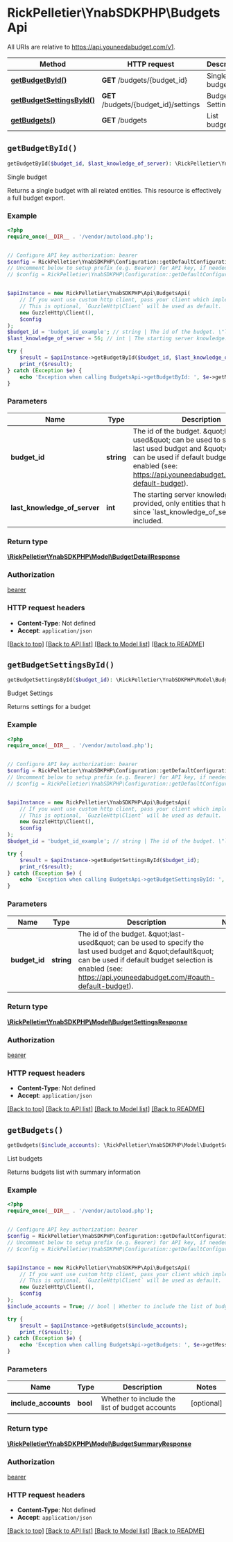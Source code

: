 # RickPelletier\YnabSDKPHP\BudgetsApi

All URIs are relative to https://api.youneedabudget.com/v1.

Method | HTTP request | Description
------------- | ------------- | -------------
[**getBudgetById()**](BudgetsApi.md#getBudgetById) | **GET** /budgets/{budget_id} | Single budget
[**getBudgetSettingsById()**](BudgetsApi.md#getBudgetSettingsById) | **GET** /budgets/{budget_id}/settings | Budget Settings
[**getBudgets()**](BudgetsApi.md#getBudgets) | **GET** /budgets | List budgets


## `getBudgetById()`

```php
getBudgetById($budget_id, $last_knowledge_of_server): \RickPelletier\YnabSDKPHP\Model\BudgetDetailResponse
```

Single budget

Returns a single budget with all related entities.  This resource is effectively a full budget export.

### Example

```php
<?php
require_once(__DIR__ . '/vendor/autoload.php');


// Configure API key authorization: bearer
$config = RickPelletier\YnabSDKPHP\Configuration::getDefaultConfiguration()->setApiKey('Authorization', 'YOUR_API_KEY');
// Uncomment below to setup prefix (e.g. Bearer) for API key, if needed
// $config = RickPelletier\YnabSDKPHP\Configuration::getDefaultConfiguration()->setApiKeyPrefix('Authorization', 'Bearer');


$apiInstance = new RickPelletier\YnabSDKPHP\Api\BudgetsApi(
    // If you want use custom http client, pass your client which implements `GuzzleHttp\ClientInterface`.
    // This is optional, `GuzzleHttp\Client` will be used as default.
    new GuzzleHttp\Client(),
    $config
);
$budget_id = 'budget_id_example'; // string | The id of the budget. \"last-used\" can be used to specify the last used budget and \"default\" can be used if default budget selection is enabled (see: https://api.youneedabudget.com/#oauth-default-budget).
$last_knowledge_of_server = 56; // int | The starting server knowledge.  If provided, only entities that have changed since `last_knowledge_of_server` will be included.

try {
    $result = $apiInstance->getBudgetById($budget_id, $last_knowledge_of_server);
    print_r($result);
} catch (Exception $e) {
    echo 'Exception when calling BudgetsApi->getBudgetById: ', $e->getMessage(), PHP_EOL;
}
```

### Parameters

Name | Type | Description  | Notes
------------- | ------------- | ------------- | -------------
 **budget_id** | **string**| The id of the budget. \&quot;last-used\&quot; can be used to specify the last used budget and \&quot;default\&quot; can be used if default budget selection is enabled (see: https://api.youneedabudget.com/#oauth-default-budget). |
 **last_knowledge_of_server** | **int**| The starting server knowledge.  If provided, only entities that have changed since &#x60;last_knowledge_of_server&#x60; will be included. | [optional]

### Return type

[**\RickPelletier\YnabSDKPHP\Model\BudgetDetailResponse**](../Model/BudgetDetailResponse.md)

### Authorization

[bearer](../../README.md#bearer)

### HTTP request headers

- **Content-Type**: Not defined
- **Accept**: `application/json`

[[Back to top]](#) [[Back to API list]](../../README.md#endpoints)
[[Back to Model list]](../../README.md#models)
[[Back to README]](../../README.md)

## `getBudgetSettingsById()`

```php
getBudgetSettingsById($budget_id): \RickPelletier\YnabSDKPHP\Model\BudgetSettingsResponse
```

Budget Settings

Returns settings for a budget

### Example

```php
<?php
require_once(__DIR__ . '/vendor/autoload.php');


// Configure API key authorization: bearer
$config = RickPelletier\YnabSDKPHP\Configuration::getDefaultConfiguration()->setApiKey('Authorization', 'YOUR_API_KEY');
// Uncomment below to setup prefix (e.g. Bearer) for API key, if needed
// $config = RickPelletier\YnabSDKPHP\Configuration::getDefaultConfiguration()->setApiKeyPrefix('Authorization', 'Bearer');


$apiInstance = new RickPelletier\YnabSDKPHP\Api\BudgetsApi(
    // If you want use custom http client, pass your client which implements `GuzzleHttp\ClientInterface`.
    // This is optional, `GuzzleHttp\Client` will be used as default.
    new GuzzleHttp\Client(),
    $config
);
$budget_id = 'budget_id_example'; // string | The id of the budget. \"last-used\" can be used to specify the last used budget and \"default\" can be used if default budget selection is enabled (see: https://api.youneedabudget.com/#oauth-default-budget).

try {
    $result = $apiInstance->getBudgetSettingsById($budget_id);
    print_r($result);
} catch (Exception $e) {
    echo 'Exception when calling BudgetsApi->getBudgetSettingsById: ', $e->getMessage(), PHP_EOL;
}
```

### Parameters

Name | Type | Description  | Notes
------------- | ------------- | ------------- | -------------
 **budget_id** | **string**| The id of the budget. \&quot;last-used\&quot; can be used to specify the last used budget and \&quot;default\&quot; can be used if default budget selection is enabled (see: https://api.youneedabudget.com/#oauth-default-budget). |

### Return type

[**\RickPelletier\YnabSDKPHP\Model\BudgetSettingsResponse**](../Model/BudgetSettingsResponse.md)

### Authorization

[bearer](../../README.md#bearer)

### HTTP request headers

- **Content-Type**: Not defined
- **Accept**: `application/json`

[[Back to top]](#) [[Back to API list]](../../README.md#endpoints)
[[Back to Model list]](../../README.md#models)
[[Back to README]](../../README.md)

## `getBudgets()`

```php
getBudgets($include_accounts): \RickPelletier\YnabSDKPHP\Model\BudgetSummaryResponse
```

List budgets

Returns budgets list with summary information

### Example

```php
<?php
require_once(__DIR__ . '/vendor/autoload.php');


// Configure API key authorization: bearer
$config = RickPelletier\YnabSDKPHP\Configuration::getDefaultConfiguration()->setApiKey('Authorization', 'YOUR_API_KEY');
// Uncomment below to setup prefix (e.g. Bearer) for API key, if needed
// $config = RickPelletier\YnabSDKPHP\Configuration::getDefaultConfiguration()->setApiKeyPrefix('Authorization', 'Bearer');


$apiInstance = new RickPelletier\YnabSDKPHP\Api\BudgetsApi(
    // If you want use custom http client, pass your client which implements `GuzzleHttp\ClientInterface`.
    // This is optional, `GuzzleHttp\Client` will be used as default.
    new GuzzleHttp\Client(),
    $config
);
$include_accounts = True; // bool | Whether to include the list of budget accounts

try {
    $result = $apiInstance->getBudgets($include_accounts);
    print_r($result);
} catch (Exception $e) {
    echo 'Exception when calling BudgetsApi->getBudgets: ', $e->getMessage(), PHP_EOL;
}
```

### Parameters

Name | Type | Description  | Notes
------------- | ------------- | ------------- | -------------
 **include_accounts** | **bool**| Whether to include the list of budget accounts | [optional]

### Return type

[**\RickPelletier\YnabSDKPHP\Model\BudgetSummaryResponse**](../Model/BudgetSummaryResponse.md)

### Authorization

[bearer](../../README.md#bearer)

### HTTP request headers

- **Content-Type**: Not defined
- **Accept**: `application/json`

[[Back to top]](#) [[Back to API list]](../../README.md#endpoints)
[[Back to Model list]](../../README.md#models)
[[Back to README]](../../README.md)

